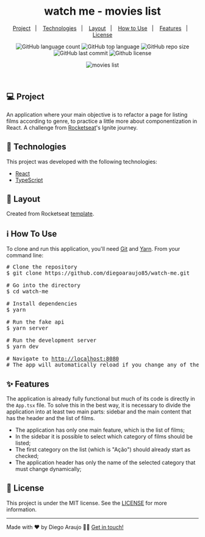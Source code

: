 <h1 align="center">
  watch me - movies list
</h1>

<p align="center">
  <a href="#-project">Project</a>&nbsp;&nbsp;&nbsp;|&nbsp;&nbsp;&nbsp;
  <a href="#-technologies">Technologies</a>&nbsp;&nbsp;&nbsp;|&nbsp;&nbsp;&nbsp;
  <a href="#-layout">Layout</a>&nbsp;&nbsp;&nbsp;|&nbsp;&nbsp;&nbsp;
  <a href="#-how-to-use">How to Use</a>&nbsp;&nbsp;&nbsp;|&nbsp;&nbsp;&nbsp;
  <a href="#-features">Features</a>&nbsp;&nbsp;&nbsp;|&nbsp;&nbsp;&nbsp;
  <a href="#-license">License</a>
</p>

<p align="center">
  <img alt="GitHub language count" src="https://img.shields.io/github/languages/count/diegoaraujo85/watch-me">
  
  <img alt="GitHub top language" src="https://img.shields.io/github/languages/top/diegoaraujo85/watch-me">
  
  <img alt="GitHub repo size" src="https://img.shields.io/github/repo-size/diegoaraujo85/watch-me">
  
  <img alt="GitHub last commit" src="https://img.shields.io/github/last-commit/diegoaraujo85/watch-me">
  
  <img alt="Github license" src="https://img.shields.io/github/license/diegoaraujo85/watch-me">
</p>

<p align="center">
  <img alt="movies list" src="https://user-images.githubusercontent.com/17882257/111480695-06033780-8711-11eb-9e87-6869d51e4564.gif">
</p>

<br/>

## 💻 Project

An application where your main objective is to refactor a page for listing films according to genre, to practice a little more about componentization in React. A challenge from [Rocketseat](https://rocketseat.com.br/)'s Ignite journey.

## 🚀 Technologies

This project was developed with the following technologies:

- [React](https://reactjs.org)
- [TypeScript](https://www.typescriptlang.org/)

## 🔖 Layout

Created from Rocketseat [template](https://github.com/rocketseat-education/ignite-template-componentizando-a-aplicacao).

## ℹ️ How To Use

<p>To clone and run this application, you'll need <a href="https://git-scm.com" rel="nofollow">Git</a> and  <a href="https://legacy.yarnpkg.com" rel="nofollow">Yarn</a>. From your command line:</p>
    <div class="highlight highlight-source-shell">
      <pre><span class="pl-c"><span class="pl-c">#</span> Clone the repository</span>
$ git clone https://github.com/diegoaraujo85/watch-me.git <br/>
<span class="pl-c"><span class="pl-c">#</span> Go into the directory</span>
$ <span class="pl-c1">cd</span> watch-me <br/>
<span class="pl-c"><span class="pl-c">#</span> Install dependencies</span>
$ yarn <br/>
<span class="pl-c"><span class="pl-c">#</span> Run the fake api</span>
$ yarn server <br/>
<span class="pl-c"><span class="pl-c">#</span> Run the development server</span>
$ yarn dev <br/>
<span class="pl-c"><span class="pl-c">#</span> Navigate to <a href="http://localhost:8080" rel="nofollow">http://localhost:8080</a></span>
<span class="pl-c"><span class="pl-c">#</span> The app will automatically reload if you change any of the source files.</span></pre>
</div>

## ✨ Features

The application is already fully functional but much of its code is directly in the <code>App.tsx</code> file. To solve this in the best way, it is necessary to divide the application into at least two main parts: sidebar and the main content that has the header and the list of films.

- The application has only one main feature, which is the list of films;
- In the sidebar it is possible to select which category of films should be listed;
- The first category on the list (which is "Ação") should already start as checked;
- The application header has only the name of the selected category that must change dynamically;

## 📄 License

This project is under the MIT license. See the [LICENSE](LICENSE) for more information.

---

Made with ♥ by Diego Araujo 👋🏻 [Get in touch!](https://www.linkedin.com/in/diegooliveiradearaujo/)
